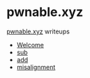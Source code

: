 # pwnable.xyz

[pwnable.xyz](https://pwnable.xyz) writeups

- [Welcome](./Welcome)
- [sub](./sub)
- [add](./add)
- [misalignment](./misalignment)
